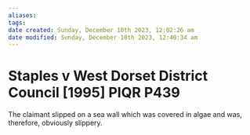 ```yaml
---
aliases: 
tags: 
date created: Sunday, December 10th 2023, 12:02:26 am
date modified: Sunday, December 10th 2023, 12:40:34 am
---
```


# Staples v West Dorset District Council [1995] PIQR P439

 The claimant slipped on a sea wall which was covered in algae and was, therefore, obviously slippery.
